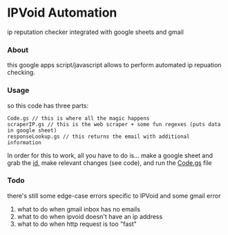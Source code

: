 # IPVoid Automation
ip reputation checker integrated with google sheets and gmail

### About
this google apps script/javascript allows to perform automated ip repuation checking.
### Usage
so this code has three parts:
    
    Code.gs // this is where all the magic happens
    scraperIP.gs // this is the web scraper + some fun regexes (puts data in google sheet)
    responseLookup.gs // this returns the email with additional information

In order for this to work, all you have to do is...
make a google sheet and grab the [id](https://productforums.google.com/forum/#!topic/docs/nCupsqSo7UY), make relevant changes (see code), and run the [Code.gs](https://script.google.com) file

### Todo
there's still some edge-case errors specific to IPVoid and some gmail error

1. what to do when gmail inbox has no emails
2. what to do when ipvoid doesn't have an ip address
3. what to do when http request is too "fast" 


